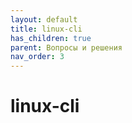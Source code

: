 ```yaml
---
layout: default
title: linux-cli
has_children: true
parent: Вопросы и решения
nav_order: 3
---
```

# linux-cli